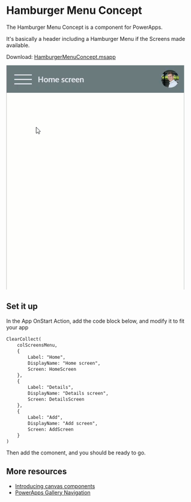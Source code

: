 # Hamburger Menu Concept

The Hamburger Menu Concept is a component for PowerApps.

It's basically a header including a Hamburger Menu if the Screens made available.

Download: [HamburgerMenuConcept.msapp](./HamburgerMenuConcept.msapp)

![HamburgerMenuConcept GIF](./HamburgerMenuConcept.gif)

## Set it up

In the App OnStart Action, add the code block below, and modify it to fit your app

```
ClearCollect(
    colScreensMenu,
    {
        Label: "Home",
        DisplayName: "Home screen",
        Screen: HomeScreen
    },
    {
        Label: "Details",
        DisplayName: "Details screen",
        Screen: DetailsScreen
    },
    {
        Label: "Add",
        DisplayName: "Add screen",
        Screen: AddScreen
    }
)
```

Then add the comonent, and you should be ready to go.

## More resources

* [Introducing canvas components](https://powerapps.microsoft.com/en-us/blog/components-available-in-preview/)
* [PowerApps Gallery Navigation](https://powerusers.microsoft.com/t5/General-Discussion/PowerApps-Gallery-Navigation-Help/td-p/59958)
